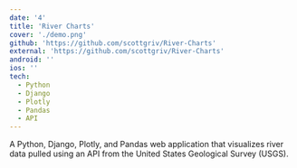 ```yaml
---
date: '4'
title: 'River Charts'
cover: './demo.png'
github: 'https://github.com/scottgriv/River-Charts'
external: 'https://github.com/scottgriv/River-Charts'
android: ''
ios: ''
tech:
  - Python
  - Django
  - Plotly
  - Pandas
  - API
---
```


A Python, Django, Plotly, and Pandas web application that visualizes river data pulled using an API from the United States Geological Survey (USGS).
